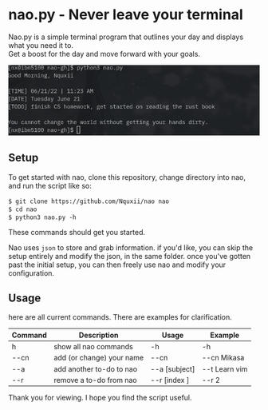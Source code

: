 # nao.py - Never leave your terminal

Nao.py is a simple terminal program that outlines your day and displays what you need it to. \
Get a boost for the day and move forward with your goals.

![setup of script](https://github.com/Nquxii/nao/blob/main/img/demonstration.png?raw=true)
  
## Setup

To get started with nao, clone this repository, change directory into nao, and run the script like so:

```
$ git clone https://github.com/Nquxii/nao nao 
$ cd nao
$ python3 nao.py -h 
```

These commands should get you started.

Nao uses `json` to store and grab information. if you'd like, you can skip the setup entirely and modify the json, in the same folder.
once you've gotten past the initial setup, you can then freely use nao and modify your configuration.


## Usage

here are all current commands. There are examples for clarification.

| Command | Description | Usage | Example |
|------| ----------------------------------------- | ------------------------------------------------------------------------- | ----------------- |
| h    | show all nao commands                     | -h                                                                        | -h                |
| --cn | add (or change) your name                 | --cn                                                                      | --cn Mikasa       |
| --a  | add another to-do to nao                  | --a [subject]                                                             | --t Learn vim     |
| --r  | remove a to-do from nao                   | --r [index  ]                                                             | --r 2             | 


Thank you for viewing. I hope you find the script useful.
